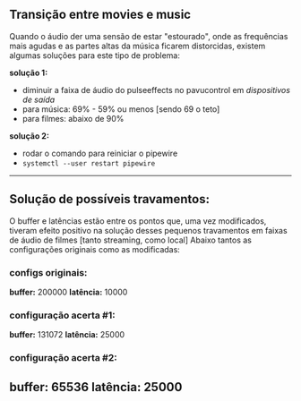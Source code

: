 ## Transição entre movies e music
Quando o áudio der uma sensão de estar "estourado", onde as frequências mais agudas e as partes altas da música ficarem distorcidas, existem algumas soluções para este tipo de problema:

**solução 1:**
- diminuir a faixa de áudio do pulseeffects no pavucontrol em *dispositivos de saída*
- para música: 69% - 59% ou menos [sendo 69 o teto]
- para filmes: abaixo de 90%

**solução 2:**
- rodar o comando para reiniciar o pipewire
- `systemctl --user restart pipewire`

---
## Solução de possíveis travamentos:

O buffer e latências estão entre os pontos que, uma vez modificados, tiveram efeito positivo na solução desses pequenos travamentos em faixas de áudio de filmes [tanto streaming, como local]
Abaixo tantos as configurações originais como as modificadas: 

### configs originais:
**buffer:** 200000
**latência:** 10000

### configuração acerta #1:
**buffer:** 131072
**latência:** 25000

### configuração acerta #2:
**buffer:** 65536
**latência:** 25000
---
